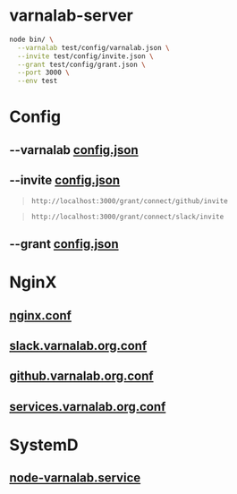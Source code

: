 
# varnalab-server

```bash
node bin/ \
  --varnalab test/config/varnalab.json \
  --invite test/config/invite.json \
  --grant test/config/grant.json \
  --port 3000 \
  --env test
```

# Config

## --varnalab [config.json][config-varnalab]

## --invite [config.json][config-invite]

> `http://localhost:3000/grant/connect/github/invite`

> `http://localhost:3000/grant/connect/slack/invite`

## --grant [config.json][config-grant]


# NginX

## [nginx.conf][nginx-conf]
## [slack.varnalab.org.conf][nginx-slack]
## [github.varnalab.org.conf][nginx-github]
## [services.varnalab.org.conf][nginx-services]


# SystemD

## [node-varnalab.service][systemd-services]


  [config-varnalab]: https://github.com/simov/varnalab-server/blob/master/test/config/varnalab.json
  [config-invite]: https://github.com/simov/varnalab-server/blob/master/test/config/invite.json
  [config-grant]: https://github.com/simov/varnalab-server/blob/master/test/config/grant.json

  [nginx-conf]: https://github.com/simov/varnalab-server/blob/master/test/nginx/nginx.conf
  [nginx-slack]: https://github.com/simov/varnalab-server/blob/master/test/nginx/slack.varnalab.org.conf
  [nginx-github]: https://github.com/simov/varnalab-server/blob/master/test/nginx/github.varnalab.org.conf
  [nginx-services]: https://github.com/simov/varnalab-server/blob/master/test/nginx/services.varnalab.org.conf

  [systemd-services]: https://github.com/simov/varnalab-server/blob/master/test/systemd/node-varnalab.service

  [varnalab-matrix]: https://github.com/VarnaLab/varnalab-matrix
